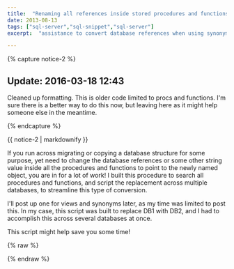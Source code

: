 ```yaml
---
title:  "Renaming all references inside stored procedures and functions can be migraine worthy without a little help..."
date: 2013-08-13
tags: ["sql-server","sql-snippet","sql-server"]
excerpt:  "assistance to convert database references when using synonyms"

---
```


{% capture notice-2 %}

## Update: 2016-03-18 12:43
Cleaned up formatting. This is older code limited to procs and functions. I'm sure there is a better way to do this now, but leaving here as it might help someone else in the meantime.

{% endcapture %}

<div class="notice">{{ notice-2 | markdownify }}</div>

If you run across migrating or copying a database structure for some purpose, yet need to change the database references or some other string value inside all the procedures and functions to point to the newly named object, you are in for a lot of work! I built this procedure to search all procedures and functions, and script the replacement across multiple databases, to streamline this type of conversion.

I'll post up one for views and synonyms later, as my time was limited to post this. In my case, this script was built to replace DB1 with DB2, and I had to accomplish this across several databases at once.

This script might help save you some time!

{% raw %}
 <script src="https://gist.github.com/sheldonhull/fd2e49f4f69202cd2da6.js"></script>
{% endraw %}
